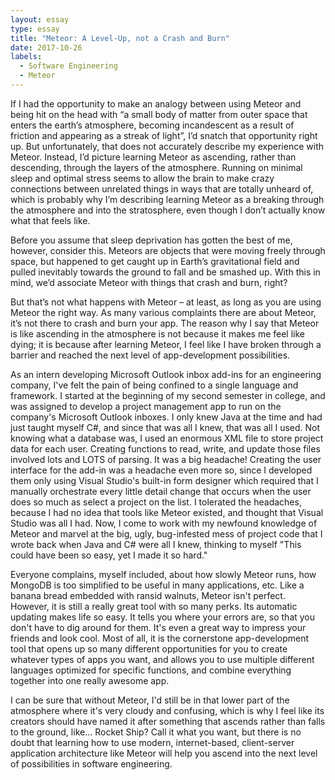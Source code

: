 ```yaml
---
layout: essay
type: essay
title: "Meteor: A Level-Up, not a Crash and Burn"
date: 2017-10-26
labels:
  - Software Engineering
  - Meteor
---
```


If I had the opportunity to make an analogy between using Meteor and being hit on the head with “a small body of matter from outer space that enters the earth’s atmosphere, becoming incandescent as a result of friction and appearing as a streak of light”, I’d snatch that opportunity right up.  But unfortunately, that does not accurately describe my experience with Meteor. Instead, I’d picture learning Meteor as ascending, rather than descending, through the layers of the atmosphere. Running on minimal sleep and optimal stress seems to allow the brain to make crazy connections between unrelated things in ways that are totally unheard of, which is probably why I’m describing learning Meteor as a breaking through the atmosphere and into the stratosphere, even though I don’t actually know what that feels like.

Before you assume that sleep deprivation has gotten the best of me, however, consider this. Meteors are objects that were moving freely through space, but happened to get caught up in Earth’s gravitational field and pulled inevitably towards the ground to fall and be smashed up. With this in mind, we’d associate Meteor with things that crash and burn, right?

But that’s not what happens with Meteor – at least, as long as you are using Meteor the right way. As many various complaints there are about Meteor, it’s not there to crash and burn your app. The reason why I say that Meteor is like ascending in the atmosphere is not because it makes me feel like dying; it is because after learning Meteor, I feel like I have broken through a barrier and reached the next level of app-development possibilities.

As an intern developing Microsoft Outlook inbox add-ins for an engineering company, I've felt the pain of being confined to a single language and framework. I started at the beginning of my second semester in college, and was assigned to develop a project management app to run on the company's Microsoft Outlook inboxes. I only knew Java at the time and had just taught myself C#, and since that was all I knew, that was all I used. Not knowing what a database was, I used an enormous XML file to store project data for each user. Creating functions to read, write, and update those files involved lots and LOTS of parsing. It was a big headache! Creating the user interface for the add-in was a headache even more so, since I developed them only using Visual Studio's built-in form designer which required that I manually orchestrate every little detail change that occurs when the user does so much as select a project on the list. I tolerated the headaches, because I had no idea that tools like Meteor existed, and thought that Visual Studio was all I had. Now, I come to work with my newfound knowledge of Meteor and marvel at the big, ugly, bug-infested mess of project code that I wrote back when Java and C# were all I knew, thinking to myself "This could have been so easy, yet I made it so hard."

Everyone complains, myself included, about how slowly Meteor runs, how MongoDB is too simplified to be useful in many applications, etc. Like a banana bread embedded with ransid walnuts, Meteor isn't perfect. However, it is still a really great tool with so many perks. Its automatic updating makes life so easy. It tells you where your errors are, so that you don't have to dig around for them. It's even a great way to impress your friends and look cool. Most of all, it is the cornerstone app-development tool that opens up so many different opportunities for you to create whatever types of apps you want, and allows you to use multiple different languages optimized for specific functions, and combine everything together into one really awesome app.

I can be sure that without Meteor, I'd still be in that lower part of the atmosphere where it's very cloudy and confusing, which is why I feel like its creators should have named it after something that ascends rather than falls to the ground, like... Rocket Ship? Call it what you want, but there is no doubt that learning how to use modern, internet-based, client-server application architecture like Meteor will help you ascend into the next level of possibilities in software engineering. 
